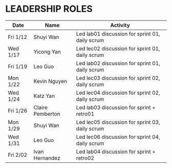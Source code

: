 # LEADERSHIP ROLES

| Date      | Name              | Activity
|-----------|-------------------|--------------------------------------------
|Fri 1/12   | Shuyi Wan         | Led lab01 discussion for  sprint 01, daily scrum
|Wed 1/17   | Yicong Yan        | Led lec02 discussion for  sprint 01, daily scrum
|Fri 1/19   | Leo Guo           | Led lab02 discussion for  sprint 01, daily scrum
|Mon 1/22   | Kevin Nguyen      | Led lec03 discussion for  sprint 02, daily scrum
|Wed 1/24   | Katz Yan          | Led lec04 discussion for  sprint 02, daily scrum
|Fri 1/26   | Claire Pemberton  | Led lab03 discussion for  sprint  + retro01
|Mon 1/29   | Shuyi Wan         | Led lec05 discussion for  sprint 03, daily scrum
|Wed 1/31   | Leo Guo           | Led lec06 discussion for sprint 04, daily scrum
|Fri 2/02   | Ivan Hernandez    | Led lab04 discussion for  sprint  + retro02
